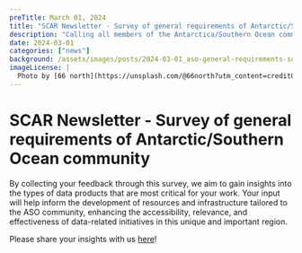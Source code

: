 ```yaml
---
preTitle: March 01, 2024
title: "SCAR Newsletter - Survey of general requirements of Antarctic/Southern Ocean community"
description: "Calling all members of the Antarctica/Southern Ocean community!"
date: 2024-03-01
categories: ["news"]
background: /assets/images/posts/2024-03-01_aso-general-requirements-survey.jpg
imageLicense: |
  Photo by [66 north](https://unsplash.com/@66north?utm_content=creditCopyText&utm_medium=referral&utm_source=unsplash) on [Unsplash](https://unsplash.com/photos/brown-rocky-mountain-under-cloudy-sky-during-daytime-NaQMJ-xNDWI?utm_content=creditCopyText&utm_medium=referral&utm_source=unsplash)
---
```



# SCAR Newsletter - Survey of general requirements of Antarctic/Southern Ocean community

By collecting your feedback through this survey, we aim to gain insights into the types of data products that are most critical for your work. Your input will help inform the development of resources and infrastructure tailored to the ASO community, enhancing the accessibility, relevance, and effectiveness of data-related initiatives in this unique and important region.

Please share your insights with us [here](https://forms.gle/XTZwFr1CWqEW5mKH7)!
